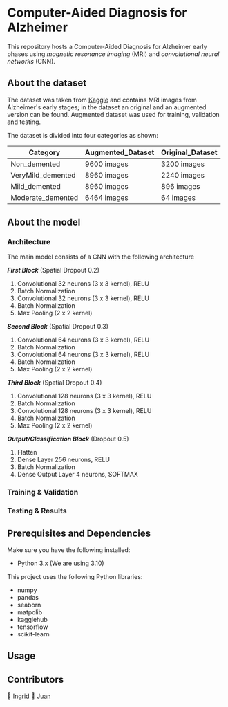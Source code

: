 # Computer-Aided Diagnosis for Alzheimer
This repository hosts a Computer-Aided Diagnosis for Alzheimer early phases using *magnetic resonance imaging* (MRI) and *convolutional neural networks* (CNN). 

## About the dataset
The dataset was taken from [Kaggle](https://www.kaggle.com/code/aashidutt3/alzheimer-classification-with-mri-images/input) and contains MRI images from Alzheimer's early stages; in the dataset an original and an augmented version can be found. Augmented dataset was used for training, validation and testing.

The dataset is divided into four categories as shown:

| Category           | Augmented_Dataset  | Original_Dataset   |
|--------------------|--------------------|--------------------|
| Non_demented       | 9600 images        | 3200 images        |
| VeryMild_demented  | 8960 images        | 2240 images        |
| Mild_demented      | 8960 images        | 896 images         |
| Moderate_demented  | 6464 images        | 64 images          |

## About the model

### Architecture
The main model consists of a CNN with the following architecture

***First Block*** (Spatial Dropout 0.2)
1. Convolutional 32 neurons (3 x 3 kernel), RELU
2. Batch Normalization
3. Convolutional 32 neurons (3 x 3 kernel), RELU
4. Batch Normalization
5. Max Pooling (2 x 2 kernel)

***Second Block*** (Spatial Dropout 0.3)
1. Convolutional 64 neurons (3 x 3 kernel), RELU
2. Batch Normalization
3. Convolutional 64 neurons (3 x 3 kernel), RELU
4. Batch Normalization
5. Max Pooling (2 x 2 kernel)

***Third Block*** (Spatial Dropout 0.4)
1. Convolutional 128 neurons (3 x 3 kernel), RELU
2. Batch Normalization
3. Convolutional 128 neurons (3 x 3 kernel), RELU
4. Batch Normalization
5. Max Pooling (2 x 2 kernel)

***Output/Classification Block*** (Dropout 0.5)
1. Flatten
2. Dense Layer 256 neurons, RELU
3. Batch Normalization
4. Dense Output Layer 4 neurons, SOFTMAX

### Training & Validation

### Testing & Results

## Prerequisites and Dependencies
Make sure you have the following installed:
- Python 3.x (We are using 3.10)

This project uses the following Python libraries:
- numpy
- pandas
- seaborn
- matpolib
- kagglehub
- tensorflow
- scikit-learn

## Usage


## Contributors
🔹 [Ingrid](https://github.com/ingridperezs)
🔹 [Juan](https://github.com/juanuwo)
